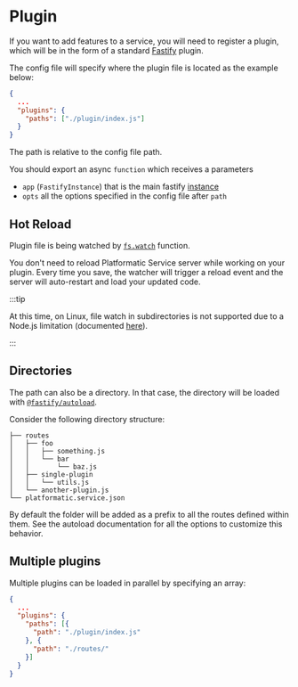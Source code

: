 # Plugin

If you want to add features to a service, you will need to register a plugin, which will be in the form of a standard [Fastify](https://fastify.io) plugin.

The config file will specify where the plugin file is located as the example below:

```json
{
  ...
  "plugins": {
    "paths": ["./plugin/index.js"]
  }
}
```
The path is relative to the config file path.

You should export an async `function` which receives a parameters
- `app` (`FastifyInstance`) that is the main fastify [instance](https://www.fastify.io/docs/latest/Reference/Server/#instance)
- `opts` all the options specified in the config file after `path`

## Hot Reload

Plugin file is being watched by [`fs.watch`](https://nodejs.org/api/fs.html#fspromiseswatchfilename-options) function.

You don't need to reload Platformatic Service server while working on your plugin. Every time you save, the watcher will trigger a reload event and the server will auto-restart and load your updated code.

:::tip

At this time, on Linux, file watch in subdirectories is not supported due to a Node.js limitation (documented [here](https://nodejs.org/api/fs.html#caveats)).

:::

## Directories

The path can also be a directory. In that case, the directory will be loaded with [`@fastify/autoload`](https://github.com/fastify/fastify-autoload).

Consider the following directory structure:

```
├── routes
│   ├── foo
│   │   ├── something.js
│   │   └── bar
│   │       └── baz.js
│   ├── single-plugin
│   │   └── utils.js
│   └── another-plugin.js
└── platformatic.service.json
```

By default the folder will be added as a prefix to all the routes defined within them.
See the autoload documentation for all the options to customize this behavior.

## Multiple plugins

Multiple plugins can be loaded in parallel by specifying an array:

```json
{
  ...
  "plugins": {
    "paths": [{
      "path": "./plugin/index.js"
    }, {
      "path": "./routes/"
    }]
  }
}
```
